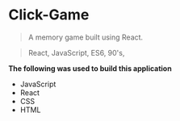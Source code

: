 # Click-Game

> A memory game built using React.  

> React, JavaScript, ES6, 90's, 


**The following was used to build this application**

- JavaScript
- React
- CSS
- HTML
